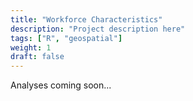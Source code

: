 ```yaml
---
title: "Workforce Characteristics"
description: "Project description here"
tags: ["R", "geospatial"]
weight: 1
draft: false
---
```


Analyses coming soon...
